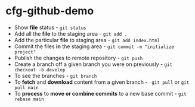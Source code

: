 # cfg-github-demo

- Show **file** status - `git status`
- Add all the **file** to the staging area - `git add .`
- Add the particular **file** to staging area - `git add index.html`
- Commit the files **in** the staging area - `git commit -m "initialize project"`
- Publish the changes to remote repository -  `git push`
- Create a branch off a given branch you were on previously - `git checkout -b develop`
- To see the branches - `git branch`
- To **fetch** and **download** content from a given branch - ` git pull` or  `git pull main`
- To **process** to **move or combine commits** to a new base commit - `git rebase main`
